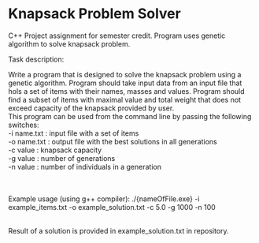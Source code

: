 # Knapsack Problem Solver
C++ Project assignment for semester credit. Program uses genetic algorithm to solve knapsack problem.

Task description: 

Write a program that is designed to solve the knapsack problem using a genetic algorithm. Program should take
input data from an input file that hols a set of items with their names, masses and values. Program should find a
subset of items with maximal value and total weight that does not exceed capacity of the knapsack provided by
user.<br/>
This program can be used from the command line by passing the following switches: <br/>
-i name.txt : input file with a set of items<br/>
-o name.txt : output file with the best solutions in all generations<br/>
-c value : knapsack capacity<br/>
-g value : number of generations<br/>
-n value : number of individuals in a generation<br/><br/><br/>


Example usage (using g++ compiler): ./{nameOfFile.exe} -i example_items.txt -o example_solution.txt -c 5.0 -g 1000 -n 100<br/><br/>

Result of a solution is provided in example_solution.txt in repository.
